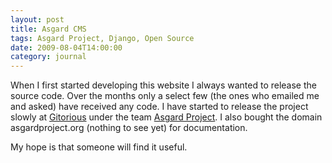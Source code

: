 ```yaml
---
layout: post
title: Asgard CMS
tags: Asgard Project, Django, Open Source
date: 2009-08-04T14:00:00
category: journal
---
```


When I first started developing this website I always wanted to release the source code. Over the months only a select few (the ones who emailed me and asked) have received any code. I have started to release the project slowly at [Gitorious](http://gitorious.org/) under the team [Asgard Project](http://gitorious.org/+asgard-project). I also bought the domain asgardproject.org (nothing to see yet) for documentation.

My hope is that someone will find it useful.